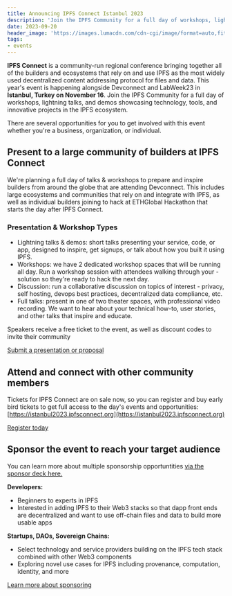 ```yaml
---
title: Announcing IPFS Connect Istanbul 2023
description: 'Join the IPFS Community for a full day of workshops, lightning talks, and demos showcasing technology, tools, and innovative projects in the IPFS ecosystem.'
date: 2023-09-20
header_image: 'https://images.lumacdn.com/cdn-cgi/image/format=auto,fit=cover,dpr=2,quality=75,width=960,height=480/event-covers/65/4b777b01-bd08-4497-a3aa-6e6c14598141'
tags:
- events
---
```


**IPFS Connect** is a community-run regional conference bringing together all of the builders and ecosystems that rely on and use IPFS as the most widely used decentralized content addressing protocol for files and data. This year's event is happening alongside Devconnect and LabWeek23 in **Istanbul, Turkey on November 16**. Join the IPFS Community for a full day of workshops, lightning talks, and demos showcasing technology, tools, and innovative projects in the IPFS ecosystem. 

There are several opportunities for you to get involved with this event whether you're a business, organization, or individual.

## Present to a large community of builders at IPFS Connect

We're planning a full day of talks & workshops to prepare and inspire builders from around the globe that are attending Devconnect. This includes large ecosystems and communities that rely on and integrate with IPFS, as well as individual builders joining to hack at ETHGlobal Hackathon that starts the day after IPFS Connect.

### Presentation & Workshop Types
- Lightning talks & demos: short talks presenting your service, code, or app, designed to inspire, get signups, or talk about how you built it using IPFS.
- Workshops: we have 2 dedicated workshop spaces that will be running all day. Run a workshop session with attendees walking through your -solution so they're ready to hack the next day.
- Discussion: run a collaborative discussion on topics of interest - privacy, self hosting, devops best practices, decentralized data compliance, etc.
- Full talks: present in one of two theater spaces, with professional video recording. We want to hear about your technical how-to, user stories, and other talks that inspire and educate.

Speakers receive a free ticket to the event, as well as discount codes to invite their community

<a href="https://cfp.ipfsconnect.org/ipfsconnect-istanbul/cfp" class="cta-button">Submit a presentation or proposal</a>

## Attend and connect with other community members

Tickets for IPFS Connect are on sale now, so you can register and buy early bird tickets to get full access to the day's events and opportunities: [https://istanbul2023.ipfsconnect.org](https://istanbul2023.ipfsconnect.org)

<a href="https://istanbul2023.ipfsconnect.org" class="cta-button">Register today</a>

## Sponsor the event to reach your target audience

You can learn more about multiple sponsorship opportuntities [via the sponsor deck here.](https://docs.google.com/presentation/d/1UMbRP5pYHDL5TluzBWUuqlo6DB6F1G8bgUZhMa_w_Pc/view#slide=id.p)

**Developers:** 
- Beginners to experts in IPFS
- Interested in adding IPFS to their Web3 stacks so that dapp front ends are decentralized and want to use off-chain files and data to build more usable apps

**Startups, DAOs, Sovereign Chains:**
- Select technology and service providers building on the IPFS tech stack combined with other Web3 components
- Exploring novel use cases for IPFS including provenance, computation, identity, and more

<a href="https://docs.google.com/presentation/d/1UMbRP5pYHDL5TluzBWUuqlo6DB6F1G8bgUZhMa_w_Pc/view#slide=id.p" class="cta-button">Learn more about sponsoring</a>
